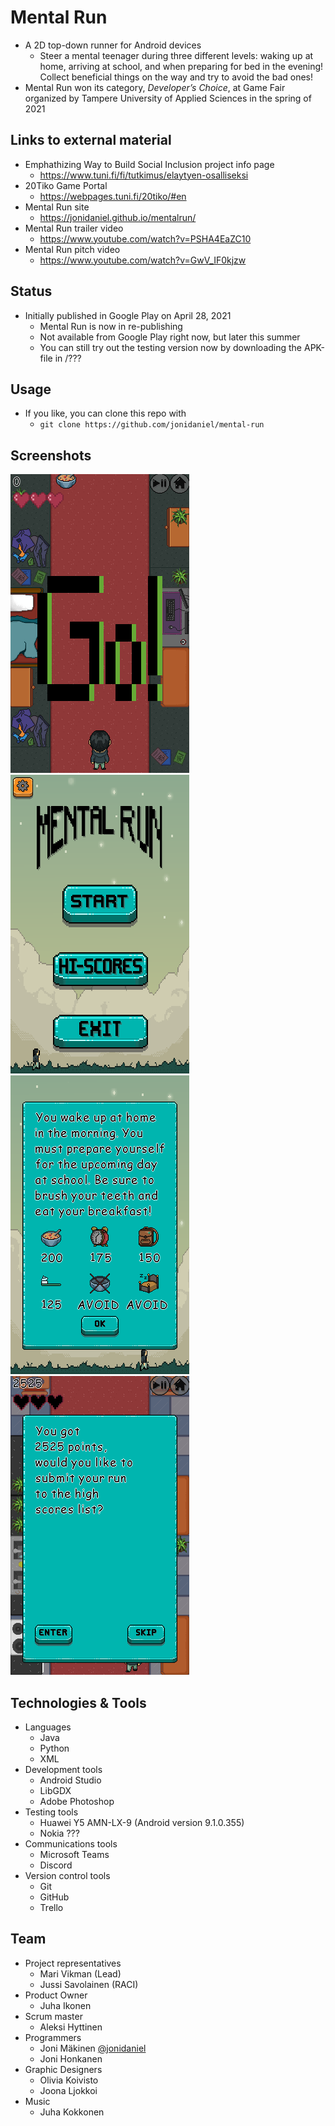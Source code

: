 # Mental Run

- A 2D top-down runner for Android devices
  - Steer a mental teenager during three different levels: waking up at home, arriving at school, and when preparing for bed in the evening! Collect beneficial things on the way and try to avoid the bad ones!
- Mental Run won its category, _Developer’s Choice_, at Game Fair organized by Tampere University of Applied Sciences in the spring of 2021

## Links to external material

- Emphathizing Way to Build Social Inclusion project info page
  - https://www.tuni.fi/fi/tutkimus/elaytyen-osalliseksi
- 20Tiko Game Portal
  - https://webpages.tuni.fi/20tiko/#en
- Mental Run site
  - https://jonidaniel.github.io/mentalrun/
- Mental Run trailer video
  - https://www.youtube.com/watch?v=PSHA4EaZC10
- Mental Run pitch video
  - https://www.youtube.com/watch?v=GwV_IF0kjzw

## Status

- Initially published in Google Play on April 28, 2021
  - Mental Run is now in re-publishing
  - Not available from Google Play right now, but later this summer
  - You can still try out the testing version now by downloading the APK-file in /???

## Usage

- If you like, you can clone this repo with
  - `git clone https://github.com/jonidaniel/mental-run`

## Screenshots

![](screenshots/in-game-view.png?raw=true)
![](screenshots/main-menu.png?raw=true)
![](screenshots/tutorial-view.png?raw=true)
![](screenshots/game-over-view.png?raw=true)

## Technologies & Tools

- Languages
  - Java
  - Python
  - XML
- Development tools
  - Android Studio
  - LibGDX
  - Adobe Photoshop
- Testing tools
  - Huawei Y5 AMN-LX-9 (Android version 9.1.0.355)
  - Nokia ???
- Communications tools
  - Microsoft Teams
  - Discord
- Version control tools
  - Git
  - GitHub
  - Trello

## Team

- Project representatives
  - Mari Vikman (Lead)
  - Jussi Savolainen (RACI)
- Product Owner
  - Juha Ikonen
- Scrum master
  - Aleksi Hyttinen
- Programmers
  - Joni Mäkinen [@jonidaniel](https://github.com/jonidaniel)
  - Joni Honkanen
- Graphic Designers
  - Olivia Koivisto
  - Joona Ljokkoi
- Music
  - Juha Kokkonen
